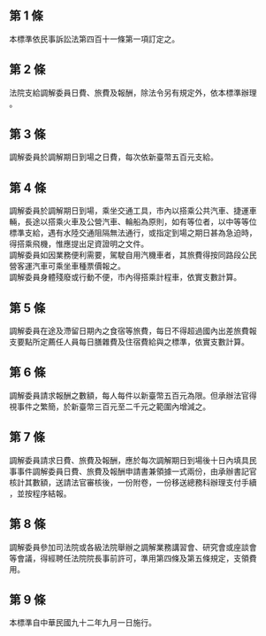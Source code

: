 第 1 條
-------
本標準依民事訴訟法第四百十一條第一項訂定之。

第 2 條
-------
法院支給調解委員日費、旅費及報酬，除法令另有規定外，依本標準辦理  
。

第 3 條
-------
調解委員於調解期日到場之日費，每次依新臺幣五百元支給。

第 4 條
-------
調解委員於調解期日到場，乘坐交通工具，市內以搭乘公共汽車、捷運車  
輛，長途以搭乘火車及公營汽車、輪船為原則，如有等位者，以中等等位  
標準支給，遇有水陸交通阻隔無法通行，或指定到場之期日甚為急迫時，  
得搭乘飛機，惟應提出足資證明之文件。  
調解委員如因業務便利需要，駕駛自用汽機車者，其旅費得按同路段公民  
營客運汽車可乘坐車種票價報之。  
調解委員身體殘廢或行動不便，市內得搭乘計程車，依實支數計算。

第 5 條
-------
調解委員在途及滯留日期內之食宿等旅費，每日不得超過國內出差旅費報  
支要點所定薦任人員每日膳雜費及住宿費給與之標準，依實支數計算。

第 6 條
-------
調解委員請求報酬之數額，每人每件以新臺幣五百元為限。但承辦法官得  
視事件之繁簡，於新臺幣三百元至二千元之範圍內增減之。

第 7 條
-------
調解委員請求日費、旅費及報酬，應於每次調解期日到場後十日內填具民  
事事件調解委員日費、旅費及報酬申請書兼領據一式兩份，由承辦書記官  
核計其數額，送請法官審核後，一份附卷，一份移送總務科辦理支付手續  
，並按程序結報。

第 8 條
-------
調解委員參加司法院或各級法院舉辦之調解業務講習會、研究會或座談會  
等會議，得經聘任法院院長事前許可，準用第四條及第五條規定，支領費  
用。

第 9 條
-------
本標準自中華民國九十二年九月一日施行。

